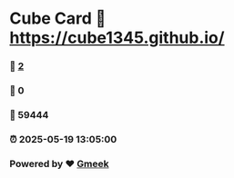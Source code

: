 # Cube Card :link: https://cube1345.github.io/ 
### :page_facing_up: [2](https://cube1345.github.io//tag.html) 
### :speech_balloon: 0 
### :hibiscus: 59444 
### :alarm_clock: 2025-05-19 13:05:00 
### Powered by :heart: [Gmeek](https://github.com/Meekdai/Gmeek)
